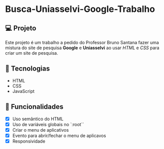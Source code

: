 # Busca-Uniasselvi-Google-Trabalho


## 💻 Projeto

Este projeto é um trabalho a pedido do Professor Bruno Santana fazer uma mistura
do site de pesquisa **Google**  e **Uniasselvi**  ao usar _HTML_ e _CSS_ para criar um site de pesquisa.


## 🚀 Tecnologias

- HTML
- CSS
- JavaScript

## 📔 Funcionalidades

- [x]  Uso semântico do HTML
- [x]  Uso de variáveis globais no `:root``
- [x]  Criar o menu de aplicativos
- [x]  Evento para abrir/fechar o menu de aplicavos
- [x]  Responsividade
